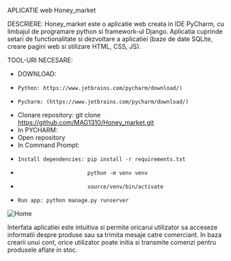 APLICATIE web Honey_market

DESCRIERE:
Honey_market este o aplicatie web creata in IDE PyCharm, cu limbajul de programare python si framework-ul Django. Aplicatia cuprinde setari de functionalitate si dezvoltare a aplicatiei (baze de date SQLite, creare pagini web si stilizare HTML, CSS, JS).


TOOL-URI NECESARE:
- DOWNLOAD:
-     Python: https://www.jetbrains.com/pycharm/download/)
-     Pycharm: (https://www.jetbrains.com/pycharm/download/)
-   Clonare repository: git clone https://github.com/MAG1310/Honey_market.git
- In PYCHARM:
-   Open repository
-   In Command Prompt:
-     Install dependencies: pip install -r requirements.txt
-                           python -m venv venv
-                           source/venv/bin/activate
-     Run app: python manage.py runserver

![Home](https://github.com/MAG1310/Honey_market/assets/145273133/4d5c6336-9d52-4af2-8d5d-3676b10a64d8)

Interfata aplicatiei este intuitiva si permite oricarui utilizator sa acceseze informatii despre produse sau sa trimita mesaje catre comerciant. In baza crearii unui cont, orice utilizator poate initia si transmite comenzi pentru produsele aflate in stoc.
